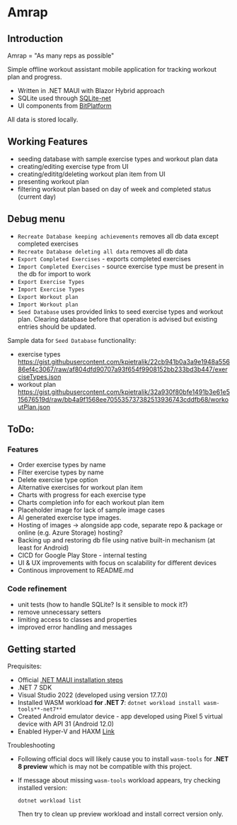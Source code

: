 ﻿# Amrap
## Introduction
Amrap = "As many reps as possible"

Simple offline workout assistant mobile application for tracking workout plan and progress.

- Written in .NET MAUI with Blazor Hybrid approach
- SQLite used through [SQLite-net](https://github.com/praeclarum/sqlite-net)
- UI components from [BitPlatform](https://components.bitplatform.dev/)

All data is stored locally. 

## Working Features
- seeding database with sample exercise types and workout plan data
- creating/editing exercise type from UI
- creating/edititg/deleting workout plan item from UI
- presenting workout plan
- filtering workout plan based on day of week and completed status (current day)

## Debug menu 
- `Recreate Database keeping achievements` removes all db data except completed exercises
- `Recreate Database deleting all data` removes all db data
- `Export Completed Exercises` - exports completed exercises
- `Import Completed Exercises` - source exercise type must be present in the db for import to work
- `Export Exercise Types`
- `Import Exercise Types`
- `Export Workout plan`
- `Import Workout plan`
- `Seed Database` uses provided links to seed exercise types and workout plan. Clearing database before that operation is advised but existing entries should be updated.

Sample data for `Seed Database` functionality:
- exercise types 
  https://gist.githubusercontent.com/kpietralik/22cb941b0a3a9e1948a55686ef4c3067/raw/af804dfd90707a93f654f9908152bb233bd3b447/exerciseTypes.json
- workout plan
  https://gist.githubusercontent.com/kpietralik/32a930f80bfe1491b3e61e515676519d/raw/bb4a9f1568ee705535737382513936743cddfb68/workoutPlan.json

## ToDo:
### Features
- Order exercise types by name
- Filter exercise types by name
- Delete exercise type option
- Alternative exercises for workout plan item
- Charts with progress for each exercise type
- Charts completion info for each workout plan item
- Placeholder image for lack of sample image cases
- AI generated exercise type images.
- Hosting of images -> alongside app code, separate repo & package or online (e.g. Azure Storage) hosting?
- Backing up and restoring db file using native built-in mechanism (at least for Android)
- CICD for Google Play Store - internal testing
- UI & UX improvements with focus on scalability for different devices
- Continous improvement to README.md

### Code refinement 
- unit tests (how to handle SQLite? Is it sensible to mock it?)
- remove unnecessary setters
- limiting access to classes and properties
- improved error handling and messages

## Getting started
Prequisites:
- Official [.NET MAUI installation steps](https://learn.microsoft.com/en-us/dotnet/maui/get-started/installation?tabs=vswin)
- .NET 7 SDK 
- Visual Studio 2022 (developed using version 17.7.0)
- Installed WASM workload **for .NET 7**: `dotnet workload install wasm-tools**-net7**`
- Created Android emulator device - app developed using Pixel 5 virtual device with API 31 (Android 12.0)
- Enabled Hyper-V and HAXM [Link](https://learn.microsoft.com/en-gb/xamarin/android/get-started/installation/android-emulator/hardware-acceleration?tabs=vswin)

Troubleshooting
- Following official docs will likely cause you to install `wasm-tools` for **.NET 8 preview** which is may not be compatible with this project.
- If message about missing `wasm-tools` workload appears, try checking installed version:

  `dotnet workload list`
   
   Then try to clean up preview workload and install correct version only.
